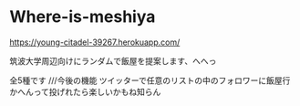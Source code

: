 # Where-is-meshiya


https://young-citadel-39267.herokuapp.com/

筑波大学周辺向けにランダムで飯屋を提案します、へへっ

全5種です
///今後の機能
ツイッターで任意のリストの中のフォロワーに飯屋行かへんって投げれたら楽しいかもね知らん
